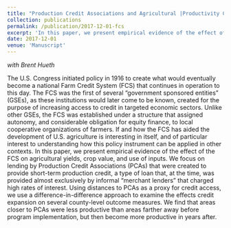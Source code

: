 ```yaml
---
title: "Production Credit Associations and Agricultural |Productivity Change in the United States, 1920-1940"
collection: publications
permalink: /publication/2017-12-01-fcs
excerpt: 'In this paper, we present empirical evidence of the effect of the FCS on agricultural yields, crop value, and use of inputs.'
date: 2017-12-01
venue: 'Manuscript'
---
```


*with Brent Hueth*

The U.S. Congress initiated policy in 1916 to create what would eventually become a national Farm Credit System (FCS) that continues in operation to this day. The FCS was the first of several “government sponsored entities” (GSEs), as these institutions would later come to be known, created for the purpose of increasing access to credit in targeted economic sectors. Unlike other GSEs, the FCS was established under a structure that assigned autonomy, and considerable obligation for equity finance, to local cooperative organizations of farmers. If and how the FCS has aided the development of U.S. agriculture is interesting in itself, and of particular interest to understanding how this policy instrument can be applied in other contexts. In this paper, we present empirical evidence of the effect of the FCS on agricultural yields, crop value, and use of inputs. We focus on lending by Production Credit Associations (PCAs) that were created to provide short-term production credit, a type of loan that, at the time, was provided almost exclusively by informal “merchant lenders” that charged high rates of interest. Using distances to PCAs as a proxy for credit access, we use a difference-in-difference approach to examine the effects credit expansion on several county-level outcome measures. We find that areas closer to PCAs were less productive than areas farther away before program implementation, but then become more productive in years after.



